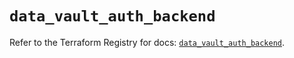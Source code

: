# `data_vault_auth_backend`

Refer to the Terraform Registry for docs: [`data_vault_auth_backend`](https://registry.terraform.io/providers/hashicorp/vault/3.24.0/docs/data-sources/auth_backend).

